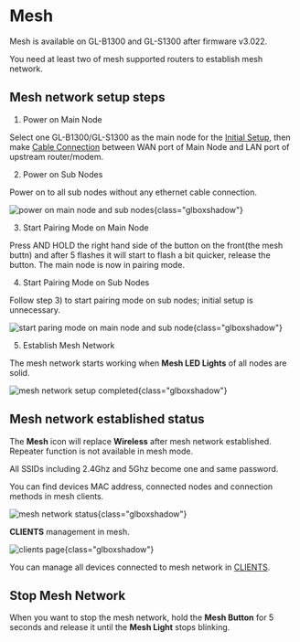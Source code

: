 # Mesh

Mesh is available on GL-B1300 and GL-S1300 after firmware v3.022.

You need at least two of mesh supported routers to establish mesh network.

## Mesh network setup steps

1) Power on Main Node

Select one GL-B1300/GL-S1300 as the main node for the [Initial Setup](first_time_setup.md), then make [Cable Connection](internet.md#1-cable) between WAN port of Main Node and LAN port of upstream router/modem.

2) Power on Sub Nodes

Power on to all sub nodes without any ethernet cable connection.

![power on main node and sub nodes](https://static.gl-inet.com/docs/en/3/setup/gl-b1300/mesh/b1300_mesh_1.jpg){class="glboxshadow"}

3) Start Pairing Mode on Main Node

Press AND HOLD the right hand side of the button on the front(the mesh buttn) and after 5 flashes it will start to flash a bit quicker, release the button. The main node is now in pairing mode.

4) Start Pairing Mode on Sub Nodes

Follow step 3) to start pairing mode on sub nodes; initial setup is unnecessary.

![start paring mode on main node and sub node](https://static.gl-inet.com/docs/en/3/setup/gl-b1300/mesh/b1300_mesh_2.jpg){class="glboxshadow"}

5) Establish Mesh Network

The mesh network starts working when **Mesh LED Lights** of all nodes are solid.

![mesh network setup completed](https://static.gl-inet.com/docs/en/3/setup/gl-b1300/mesh/b1300_mesh_3.jpg){class="glboxshadow"}

## Mesh network established status

The **Mesh** icon will replace **Wireless** after mesh network established. Repeater function is not available in mesh mode.

All SSIDs including 2.4Ghz and 5Ghz become one and same password.

You can find devices MAC address, connected nodes and connection methods in mesh clients.

![mesh network status](https://static.gl-inet.com/docs/en/3/setup/gl-b1300/mesh/mesh.png){class="glboxshadow"}

**CLIENTS** management in mesh.

![clients page](https://static.gl-inet.com/docs/en/3/setup/gl-b1300/clients/mesh-client.png){class="glboxshadow"}

You can manage all devices connected to mesh network in [CLIENTS](clients.md).

## Stop Mesh Network

When you want to stop the mesh network, hold the **Mesh Button** for 5 seconds and release it until the **Mesh Light** stops blinking.
